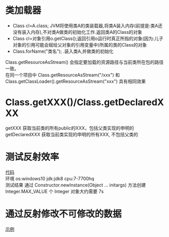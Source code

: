 # 类加载器
- Class cl=A.class; JVM将使用类A的类装载器,将类A装入内存(前提是:类A还没有装入内存),不对类A做类的初始化工作.返回类A的Class的对象
- Class cl=对象引用o.getClass();返回引用o运行时真正所指的对象(因为:儿子对象的引用可能会赋给父对象的引用变量中)所属的类的Class的对象 
- Class.forName("类名"); .装入类A,并做类的初始化
    
Class.getResourceAsStream() 会指定要加载的资源路径与当前类所在包的路径一致。<br>
在同一个项目中 Class.getResourceAsStream("/xxx") 和 Class.getClassLoader().getResourceAsStream("xxx") 具有相同效果

# Class.getXXX()/Class.getDeclaredXXX
getXXX 获取当前类的所有public的XXX，包括父类实现的申明的
getDeclaredXXX 获取当前类实现的申明的所有XXX, 不包括父类的

# 测试反射效率
[代码](./src/main/java/Main.java) <br>
环境 os:windows10 jdk:jdk8 cpu:7-7700hq <br>
测试结果 通过 Constructor<Integer>.newInstance(Object ... initargs) 方法创建 Integer.MAX_VALUE 个 Integer 对象大约需要 7s

# 通过反射修改不可修改的数据
[示例](./src/main/java/Change.java)
